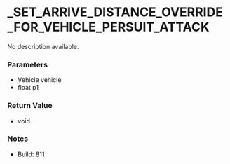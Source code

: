 # _SET_ARRIVE_DISTANCE_OVERRIDE_FOR_VEHICLE_PERSUIT_ATTACK

No description available.

### Parameters
* Vehicle vehicle
* float p1

### Return Value
* void

### Notes
* Build: 811

